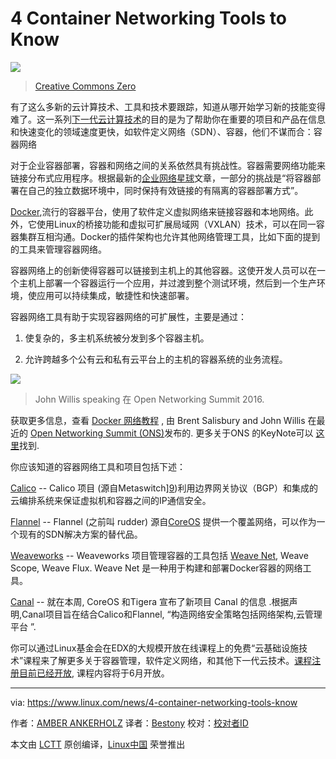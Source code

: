 
# 4 Container Networking Tools to Know

![](https://www.linux.com/sites/lcom/files/styles/rendered_file/public/network-crop.jpeg?itok=Na1tb9aR)

> [Creative Commons Zero][1]

有了这么多新的云计算技术、工具和技术要跟踪，知道从哪开始学习新的技能变得难了。这一系列[下一代云计算技术][2]的目的是为了帮助你在重要的项目和产品在信息和快速变化的领域速度更快，如软件定义网络（SDN）、容器，他们不谋而合：容器网络

对于企业容器部署，容器和网络之间的关系依然具有挑战性。容器需要网络功能来链接分布式应用程序。根据最新的[企业网络星球][3]文章，一部分的挑战是“将容器部署在自己的独立数据环境中，同时保持有效链接的有隔离的容器部署方式”。

[Docker][4],流行的容器平台，使用了软件定义虚拟网络来链接容器和本地网络。此外，它使用Linux的桥接功能和虚拟可扩展局域网（VXLAN）技术，可以在同一容器集群互相沟通。Docker的插件架构也允许其他网络管理工具，比如下面的提到的工具来管理容器网络。 

容器网络上的创新使得容器可以链接到主机上的其他容器。这使开发人员可以在一个主机上部署一个容器运行一个应用，并过渡到整个测试环境，然后到一个生产环境，使应用可以持续集成，敏捷性和快速部署。

容器网络工具有助于实现容器网络的可扩展性，主要是通过：

1) 使复杂的，多主机系统被分发到多个容器主机。

2) 允许跨越多个公有云和私有云平台上的主机的容器系统的业务流程。

![](https://www.linux.com/sites/lcom/files/styles/floated_images/public/john-willis_k.jpg?itok=lTsH9eqI)

> John Willis speaking 在 Open Networking Summit 2016.

获取更多信息，查看 [Docker 网络教程][5] , 由 Brent Salisbury and John Willis 在最近的 [Open Networking Summit (ONS)][6]发布的. 更多关于ONS 的KeyNote可以 [这里][7]找到.

你应该知道的容器网络工具和项目包括下述：

[Calico][8] -- Calico 项目 (源自Metaswitch][9])利用边界网关协议（BGP）和集成的云编排系统来保证虚拟机和容器之间的IP通信安全。

[Flannel][10] -- Flannel (之前叫 rudder) 源自[CoreOS][11] 提供一个覆盖网络，可以作为一个现有的SDN解决方案的替代品。

[Weaveworks][12] -- Weaveworks 项目管理容器的工具包括 [Weave Net][13], Weave Scope, Weave Flux. Weave Net 是一种用于构建和部署Docker容器的网络工具。

[Canal][14] -- 就在本周, CoreOS 和Tigera 宣布了新项目 Canal 的信息 .根据声明,Canal项目旨在结合Calico和Flannel, “构造网络安全策略包括网络架构,云管理平台 ”.

你可以通过Linux基金会在EDX的大规模开放在线课程上的免费“云基础设施技术”课程来了解更多关于容器管理，软件定义网络，和其他下一代云技术。[课程注册目前已经开放][15], 课程内容将于6月开放。

------

via: https://www.linux.com/news/4-container-networking-tools-know

作者：[AMBER ANKERHOLZ][a]
译者：[Bestony](https://github.com/Bestony)
校对：[校对者ID](https://github.com/校对者ID)

本文由 [LCTT](https://github.com/LCTT/TranslateProject) 原创编译，[Linux中国](https://linux.cn/) 荣誉推出

[a]: https://www.linux.com/users/aankerholz
[1]: https://www.linux.com/licenses/category/creative-commons-zero
[2]: https://www.linux.com/news/5-next-gen-cloud-technologies-you-should-know
[3]: http://www.enterprisenetworkingplanet.com/datacenter/datacenter-blog/container-networking-challenges-for-the-enterprise.html
[4]: https://docs.docker.com/engine/userguide/networking/dockernetworks/
[5]: https://youtu.be/Le0bEg4taak
[6]: http://events.linuxfoundation.org/events/open-networking-summit
[7]: https://www.linux.com/watch-videos-from-ons2016
[8]: https://www.projectcalico.org/
[9]: http://www.metaswitch.com/cloud-network-virtualization
[10]: https://coreos.com/blog/introducing-rudder/
[11]: https://coreos.com/
[12]: https://www.weave.works/
[13]: https://www.weave.works/products/weave-net/
[14]: https://github.com/tigera/canal
[15]: https://training.linuxfoundation.org/linux-courses/system-administration-training/introduction-to-cloud-infrastructure-technologies?utm_source=linuxcom&amp;utm_medium=article&amp;utm_campaign=cloud%20mooc%20article%201
